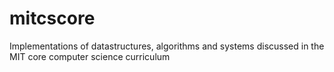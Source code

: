 # mitcscore
Implementations of datastructures, algorithms and systems discussed in the MIT core computer science curriculum
